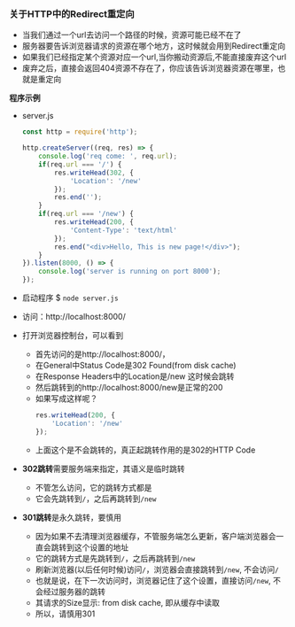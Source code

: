 ### 关于HTTP中的Redirect重定向

- 当我们通过一个url去访问一个路径的时候，资源可能已经不在了
- 服务器要告诉浏览器请求的资源在哪个地方，这时候就会用到Redirect重定向
- 如果我们已经指定某个资源对应一个url,当你搬动资源后,不能直接废弃这个url
- 废弃之后，直接会返回404资源不存在了，你应该告诉浏览器资源在哪里，也就是重定向

**程序示例**

- server.js
    ```js
    const http = require('http');

    http.createServer((req, res) => {
        console.log('req come: ', req.url);
        if(req.url === '/') {
            res.writeHead(302, {
                'Location': '/new'
            });
            res.end('');
        }
        if(req.url === '/new') {
            res.writeHead(200, {
                'Content-Type': 'text/html'
            });
            res.end("<div>Hello, This is new page!</div>");
        }
    }).listen(8000, () => {
        console.log('server is running on port 8000');
    });
    ```

- 启动程序 $ `node server.js`
- 访问：http://localhost:8000/
- 打开浏览器控制台，可以看到
    * 首先访问的是http://localhost:8000/，
    * 在General中Status Code是302 Found(from disk cache)
    * 在Response Headers中的Location是/new 这时候会跳转
    * 然后跳转到的http://localhost:8000/new是正常的200
    * 如果写成这样呢？
        ```js
        res.writeHead(200, {
            'Location': '/new'
        });
        ```
    * 上面这个是不会跳转的，真正起跳转作用的是302的HTTP Code
- **302跳转**需要服务端来指定，其语义是临时跳转
    * 不管怎么访问，它的跳转方式都是
    * 它会先跳转到`/`，之后再跳转到`/new`
- **301跳转**是永久跳转，要慎用
    * 因为如果不去清理浏览器缓存，不管服务端怎么更新，客户端浏览器会一直会跳转到这个设置的地址
    * 它的跳转方式是先跳转到`/`，之后再跳转到`/new`
    * 刷新浏览器(以后任何时候)访问`/`，浏览器会直接跳转到`/new`, 不会访问`/`
    * 也就是说，在下一次访问时，浏览器记住了这个设置，直接访问`/new`, 不会经过服务器的跳转
    * 其请求的Size显示: from disk cache, 即从缓存中读取
    * 所以，请慎用301